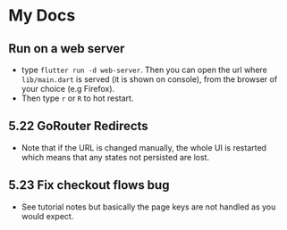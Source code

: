 # My Docs

## Run on a web server

- type `flutter run -d web-server`.  Then you can open the url where `lib/main.dart` is served (it is shown on console), from the browser of your choice (e.g Firefox).
- Then type `r` or `R` to hot restart.

## 5.22 GoRouter Redirects

- Note that if the URL is changed manually, the whole UI is restarted which means that any states not persisted are lost.

## 5.23 Fix checkout flows bug

- See tutorial notes but basically the page keys are not handled as you would expect.
